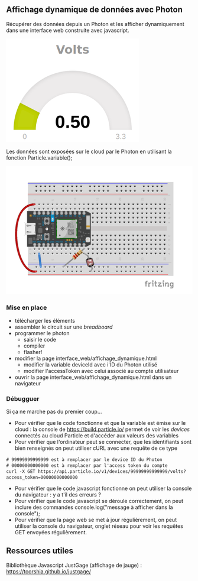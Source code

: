 ## Affichage dynamique de données avec Photon

Récupérer des données depuis un Photon et les afficher dynamiquement dans une interface web construite avec javascript.

![jauge](./jauge.gif)

Les données sont exposées sur le cloud par le Photon en utilisant la fonction Particle.variable();

![schéma de montage du circuit](./affichage_dynamique_breadboard.png)

### Mise en place

* télécharger les éléments
* assembler le circuit sur une *breadboard*
* programmer le photon
  * saisir le code
  * compiler
  * flasher!
* modifier la page interface_web/affichage_dynamique.html
  * modifier la variable deviceId avec i'ID du Photon utilisé
  * modifier l'accessToken avec celui associé au compte utilisateur
* ouvrir la page interface_web/affichage_dynamique.html dans un navigateur

### Débugguer

Si ça ne marche pas du premier coup...

* Pour vérifier que le code fonctionne et que la variable est émise sur le cloud : la console de https://build.particle.io/ permet de voir les *devices* connectés au cloud Particle et d'accéder aux valeurs des variables
* Pour vérifier que l'ordinateur peut se connecter, que les identifiants sont bien renseignés on peut utiliser cURL avec une requête de ce type
```
# 99999999999999 est à remplacer par le device ID du Photon
# 00000000000000 est à remplacer par l'access token du compte
curl -X GET https://api.particle.io/v1/devices/99999999999999/volts?access_token=00000000000000
```
* Pour vérifier que le code javascript fonctionne on peut utiliser la console du navigateur : y a t'il des erreurs ?
* Pour vérifier que le code javascript se déroule correctement, on peut inclure des commandes console.log("message à afficher dans la console");
* Pour vérifier que la page web se met à jour régulièrement, on peut utiliser la console du navigateur, onglet réseau pour voir les requêtes GET envoyées régulièrement.

## Ressources utiles

Bibliothèque Javascript JustGage (affichage de jauge) : https://toorshia.github.io/justgage/
